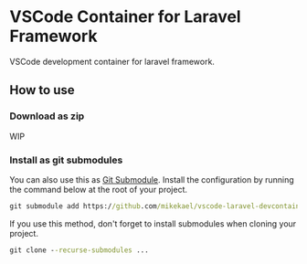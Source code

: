 # VSCode Container for Laravel Framework

VSCode development container for laravel framework.

## How to use

### Download as zip

WIP

### Install as git submodules

You can also use this as [Git Submodule](https://git-scm.com/book/en/v2/Git-Tools-Submodules). Install the configuration by running the command below at the root of your project.

```cmd
git submodule add https://github.com/mikekael/vscode-laravel-devcontainer .devcontainer
```

If you use this method, don't forget to install submodules when cloning your project.

```cmd
git clone --recurse-submodules ...
```